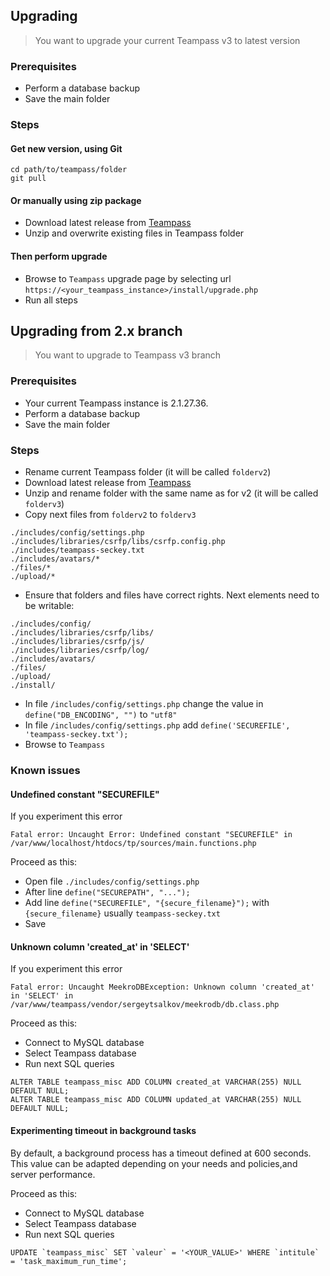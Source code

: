 <!-- docs/install/upgrade.md -->



## Upgrading

> You want to upgrade your current Teampass v3 to latest version

### Prerequisites

* Perform a database backup
* Save the main folder

### Steps

#### Get new version, using Git

```
cd path/to/teampass/folder
git pull
```

#### Or manually using zip package

* Download latest release from [Teampass](https://github.com/nilsteampassnet/TeamPass/releases/latest)
* Unzip and overwrite existing files in Teampass folder

#### Then perform upgrade 

* Browse to `Teampass` upgrade page by selecting url `https://<your_teampass_instance>/install/upgrade.php`
* Run all steps


## Upgrading from 2.x branch

> You want to upgrade to Teampass v3 branch

### Prerequisites

* Your current Teampass instance is 2.1.27.36.
* Perform a database backup
* Save the main folder

### Steps

* Rename current Teampass folder (it will be called `folderv2`)
* Download latest release from [Teampass](https://github.com/nilsteampassnet/TeamPass/releases/latest)
* Unzip and rename folder with the same name as for v2 (it will be called `folderv3`)
* Copy next files from `folderv2` to `folderv3`
```
./includes/config/settings.php
./includes/libraries/csrfp/libs/csrfp.config.php
./includes/teampass-seckey.txt
./includes/avatars/*
./files/*
./upload/*
```
* Ensure that folders and files have correct rights. Next elements need to be writable:
```
./includes/config/
./includes/libraries/csrfp/libs/
./includes/libraries/csrfp/js/
./includes/libraries/csrfp/log/
./includes/avatars/
./files/
./upload/
./install/
```
* In file `/includes/config/settings.php` change the value in `define("DB_ENCODING", "")` to `"utf8"`
* In file `/includes/config/settings.php` add `define('SECUREFILE', 'teampass-seckey.txt');`
* Browse to `Teampass`

### Known issues

#### Undefined constant "SECUREFILE"

If you experiment this error
```
Fatal error: Uncaught Error: Undefined constant "SECUREFILE" in /var/www/localhost/htdocs/tp/sources/main.functions.php
```

Proceed as this:
* Open file `./includes/config/settings.php`
* After line `define("SECUREPATH", "...");`
* Add line `define("SECUREFILE", "{secure_filename}");` with `{secure_filename}` usually `teampass-seckey.txt`
* Save

#### Unknown column 'created_at' in 'SELECT'

If you experiment this error
```
Fatal error: Uncaught MeekroDBException: Unknown column 'created_at' in 'SELECT' in /var/www/teampass/vendor/sergeytsalkov/meekrodb/db.class.php
```

Proceed as this:
* Connect to MySQL database
* Select Teampass database
* Run next SQL queries
```
ALTER TABLE teampass_misc ADD COLUMN created_at VARCHAR(255) NULL DEFAULT NULL;
ALTER TABLE teampass_misc ADD COLUMN updated_at VARCHAR(255) NULL DEFAULT NULL;
```

#### Experimenting timeout in background tasks

By default, a background process has a timeout defined at 600 seconds.
This value can be adapted depending on your needs and policies,and server performance.

Proceed as this:
* Connect to MySQL database
* Select Teampass database
* Run next SQL queries
```
UPDATE `teampass_misc` SET `valeur` = '<YOUR_VALUE>' WHERE `intitule` = 'task_maximum_run_time';
```